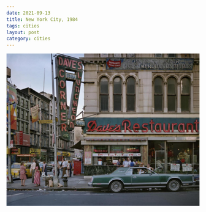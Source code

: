 ```yaml
---
date: 2021-09-13
title: New York City, 1984
tags: cities
layout: post
category: cities
---
```


![nycdaves](https://raw.githubusercontent.com/muneer78/muneer78.github.io/master/images/nycdaves.jpeg)